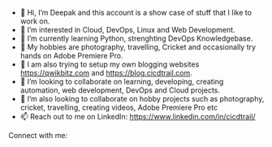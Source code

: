 - 👋 Hi, I’m Deepak and this account is a show case of stuff that I like to work on.
- 🔭 I’m interested in Cloud, DevOps, Linux and Web Development.
- 🌱 I’m currently learning Python, strenghting DevOps Knowledgebase.
- 👀 My hobbies are photography, travelling, Cricket and occasionally try hands on Adobe Premiere Pro.
- 👀 I am also trying to setup my own blogging websites https://qwikbitz.com and https://blog.cicdtrail.com.
- 💞️ I’m looking to collaborate on learning, developing, creating automation, web development, DevOps and Cloud projects.
- 💞️ I’m also looking to collaborate on hobby projects such as photography, cricket, travelling, creating videos, Adobe Premiere Pro etc
- 📫 Reach out to me on LinkedIn: https://www.linkedin.com/in/cicdtrail/ 

<!---
deepsky1d/deepsky1d is a ✨ special ✨ repository because its `README.md` (this file) appears on your GitHub profile.
You can click the Preview link to take a look at your changes.
--->
Connect with me:

